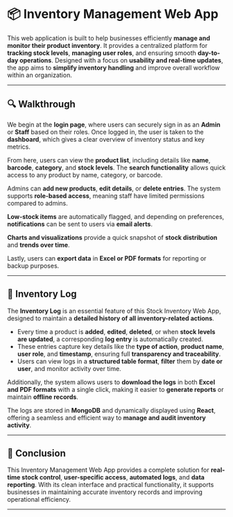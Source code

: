# 📦 Inventory Management Web App

This web application is built to help businesses efficiently **manage and monitor their product inventory**. It provides a centralized platform for **tracking stock levels**, **managing user roles**, and ensuring smooth **day-to-day operations**. Designed with a focus on **usability and real-time updates**, the app aims to **simplify inventory handling** and improve overall workflow within an organization.

---

## 🔍 Walkthrough

We begin at the **login page**, where users can securely sign in as an **Admin** or **Staff** based on their roles. Once logged in, the user is taken to the **dashboard**, which gives a clear overview of inventory status and key metrics.

From here, users can view the **product list**, including details like **name**, **barcode**, **category**, and **stock levels**. The **search functionality** allows quick access to any product by name, category, or barcode.

Admins can **add new products**, **edit details**, or **delete entries**. The system supports **role-based access**, meaning staff have limited permissions compared to admins.

**Low-stock items** are automatically flagged, and depending on preferences, **notifications** can be sent to users via **email alerts**.

**Charts and visualizations** provide a quick snapshot of **stock distribution** and **trends over time**.

Lastly, users can **export data** in **Excel or PDF formats** for reporting or backup purposes.

---

## 🧾 Inventory Log

The **Inventory Log** is an essential feature of this Stock Inventory Web App, designed to maintain a **detailed history of all inventory-related actions**.

- Every time a product is **added**, **edited**, **deleted**, or when **stock levels are updated**, a corresponding **log entry** is automatically created.
- These entries capture key details like the **type of action**, **product name**, **user role**, and **timestamp**, ensuring full **transparency and traceability**.
- Users can view logs in a **structured table format**, **filter** them by **date or user**, and monitor activity over time.

Additionally, the system allows users to **download the logs** in both **Excel and PDF formats** with a single click, making it easier to **generate reports** or maintain **offline records**.

The logs are stored in **MongoDB** and dynamically displayed using **React**, offering a seamless and efficient way to **manage and audit inventory activity**.

---

## 📌 Conclusion

This Inventory Management Web App provides a complete solution for **real-time stock control**, **user-specific access**, **automated logs**, and **data reporting**. With its clean interface and practical functionality, it supports businesses in maintaining accurate inventory records and improving operational efficiency.

---


